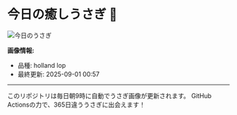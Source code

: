 # 今日の癒しうさぎ 🐰

![今日のうさぎ](https://firebasestorage.googleapis.com/v0/b/rabbitdb-9370d.appspot.com/o/rabbits%2F4d0528be?alt=media&token=b97ba76d-6545-4722-8bde-b861903fa538)

**画像情報:**
- 品種: holland lop
- 最終更新: 2025-09-01 00:57

---

このリポジトリは毎日朝9時に自動でうさぎ画像が更新されます。
GitHub Actionsの力で、365日違ううさぎに出会えます！
